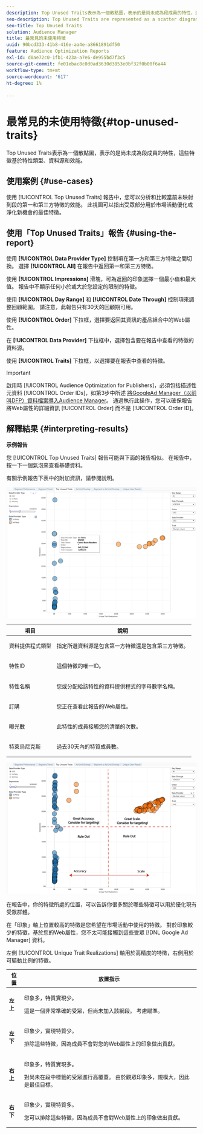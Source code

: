 ```yaml
---
description: Top Unused Traits表示為一個散點圖，表示的是尚未成為段成員的特性，這些特徵基於特性類型、資料源和效能。
seo-description: Top Unused Traits are represented as a scatter diagram of traits that are not yet members of a segment, based on trait type, data source, and performance.
seo-title: Top Unused Traits
solution: Audience Manager
title: 最常見的未使用特徵
uuid: 90bcd333-41b8-416e-aa4e-a8661891df50
feature: Audience Optimization Reports
exl-id: d0ae72c0-1fb1-423a-a7e6-de955bd7f3c5
source-git-commit: fe01ebac8c0d0ad3630d3853e0bf32f0b00f6a44
workflow-type: tm+mt
source-wordcount: '617'
ht-degree: 1%

---
```


# 最常見的未使用特徵{#top-unused-traits}

Top Unused Traits表示為一個散點圖，表示的是尚未成為段成員的特性，這些特徵基於特性類型、資料源和效能。

## 使用案例 {#use-cases}

使用 [!UICONTROL Top Unused Traits] 報告中，您可以分析和比較當前未映射到段的第一和第三方特徵的效能。 此視圖可以指出受眾部分用於市場活動優化或淨化新機會的最佳特徵。

## 使用「Top Unused Traits」報告 {#using-the-report}

使用 **[!UICONTROL Data Provider Type]** 控制項在第一方和第三方特徵之間切換。 選擇 **[!UICONTROL All]** 在報告中返回第一和第三方特徵。

使用 **[!UICONTROL Impressions]** 滑塊，可為返回的印象選擇一個最小值和最大值。 報告中不顯示任何小於或大於您設定的限制的特徵。

使用 **[!UICONTROL Day Range]** 和 **[!UICONTROL Date Through]** 控制項來調整回顧範圍。 請注意，此報告只有30天的回顧期可用。

使用 **[!UICONTROL Order]** 下拉框，選擇要返回其資訊的產品組合中的Web屬性。

在 **[!UICONTROL Data Provider]** 下拉框中，選擇包含要在報告中查看的特徵的資料源。

使用 **[!UICONTROL Traits]** 下拉框，以選擇要在報表中查看的特徵。

>[!IMPORTANT]
>
>啟用時 [!UICONTROL Audience Optimization for Publishers]，必須包括描述性元資料 [!UICONTROL Order IDs]，如第3步中所述 [將GoogleAd Manager（以前叫DFP）資料檔案導入Audience Manager](../../../reporting/audience-optimization-reports/aor-publishers/import-dfp.md)。 通過執行此操作，您可以確保報告將Web屬性的詳細資訊 [!UICONTROL Order] 而不是 [!UICONTROL Order ID]。

## 解釋結果 {#interpreting-results}

**示例報告**

您 [!UICONTROL Top Unused Traits] 報告可能與下面的報告相似。 在報告中，按一下一個氣泡來查看基礎資料。

有關示例報告下表中的附加資訊，請參閱說明。

![](assets/publisher_unused_traits.png)

<table id="table_AFE2540583C34835B04584693ADFD26A"> 
 <thead> 
  <tr> 
   <th colname="col1" class="entry"> 項目 </th> 
   <th colname="col2" class="entry"> 說明 </th> 
  </tr>
 </thead>
 <tbody> 
  <tr> 
   <td colname="col1"> <p><span class="wintitle"> 資料提供程式類型</span> </p> </td> 
   <td colname="col2"> <p>指定所選資料源是包含第一方特徵還是包含第三方特徵。 </p> </td> 
  </tr> 
  <tr> 
   <td colname="col1"> <p><span class="wintitle"> 特性ID</span> </p> </td> 
   <td colname="col2"> <p>這個特徵的唯一ID。 </p> </td> 
  </tr> 
  <tr> 
   <td colname="col1"> <p><span class="wintitle"> 特性名稱</span> </p> </td> 
   <td colname="col2"> <p>您或分配給該特性的資料提供程式的字母數字名稱。 </p> </td> 
  </tr> 
  <tr> 
   <td colname="col1"> <p><span class="wintitle"> 訂購</span> </p> </td> 
   <td colname="col2"> <p>您正在查看此報告的Web屬性。 </p> </td> 
  </tr> 
  <tr> 
   <td colname="col1"> <p><span class="wintitle"> 曝光數</span> </p> </td> 
   <td colname="col2"> <p>此特性的成員接觸您的清單的次數。 </p> </td> 
  </tr> 
  <tr> 
   <td colname="col1"> <p><span class="wintitle"> 特萊烏尼克斯</span> </p> </td> 
   <td colname="col2"> <p>過去30天內的特質成員數。 </p> </td> 
  </tr> 
 </tbody> 
</table>

![](assets/publisher_unused_traits_final.png)

在報告中，你的特徵所處的位置，可以告訴你很多關於哪些特徵可以用於優化現有受眾群體。

在「印象」軸上位置較高的特徵是您希望在市場活動中使用的特徵。 對於印象較少的特徵，基於您的Web屬性，您不太可能接觸到這些受眾 [!DNL Google Ad Manager] 資料。

左側 [!UICONTROL Unique Trait Realizations] 軸用於高精度的特徵，右側用於可驅動比例的特徵。

<table id="table_A29253B30DFA4CD7B3B7C320DE0BDEA4"> 
 <thead> 
  <tr> 
   <th colname="col1" class="entry"> 位置 </th> 
   <th colname="col2" class="entry"> 放置指示 </th> 
  </tr> 
 </thead>
 <tbody> 
  <tr> 
   <td colname="col1"> <p> <b>左上</b> </p> </td> 
   <td colname="col2"> <p>印象多，特質實現少。 </p> <p>這是一個非常準確的受眾，但尚未加入該網段。 考慮瞄準。 </p> </td> 
  </tr> 
  <tr> 
   <td colname="col1"> <p> <b>左下</b> </p> </td> 
   <td colname="col2"> <p>印象少，實現特質少。 </p> <p> 排除這些特徵，因為成員不會對您的Web屬性上的印象做出貢獻。 </p> </td> 
  </tr> 
  <tr> 
   <td colname="col1"> <p> <b>右上</b> </p> </td> 
   <td colname="col2"> <p>印象多，特質實現多。 </p> <p>對尚未在段中標籤的受眾進行高覆蓋。 由於觀眾印象多，規模大，因此是最佳目標。 </p> </td> 
  </tr> 
  <tr> 
   <td colname="col1"> <p> <b>右下</b> </p> </td> 
   <td colname="col2"> <p>印象少，實現特質多。 </p> <p> 您可以排除這些特徵，因為成員不會對Web屬性上的印象做出貢獻。 </p> </td> 
  </tr> 
 </tbody> 
</table>
